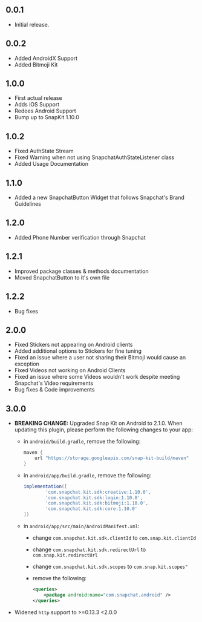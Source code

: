 ## 0.0.1

* Initial release.

## 0.0.2

* Added AndroidX Support
* Added Bitmoji Kit

## 1.0.0

* First actual release
* Adds iOS Support
* Redoes Android Support
* Bump up to SnapKit 1.10.0

## 1.0.2

* Fixed AuthState Stream
* Fixed Warning when not using SnapchatAuthStateListener class
* Added Usage Documentation

## 1.1.0

* Added a new SnapchatButton Widget that follows Snapchat's Brand Guidelines

## 1.2.0

* Added Phone Number verification through Snapchat

## 1.2.1

* Improved package classes & methods documentation
* Moved SnapchatButton to it's own file

## 1.2.2

* Bug fixes

## 2.0.0

* Fixed Stickers not appearing on Android clients
* Added additional options to Stickers for fine tuning
* Fixed an issue where a user not sharing their Bitmoji would cause an exception
* Fixed Videos not working on Android Clients
* Fixed an issue where some Videos wouldn't work despite meeting Snapchat's Video requirements
* Bug fixes & Code improvements

## 3.0.0

* **BREAKING CHANGE:** Upgraded Snap Kit on Android to 2.1.0.
  When updating this plugin, please perform the following changes to your app:
  * in `android/build.gradle`, remove the following:

    ```groovy
    maven {
        url "https://storage.googleapis.com/snap-kit-build/maven"
    }
    ```

  * in `android/app/build.gradle`, remove the following:

    ```groovy
    implementation([
            'com.snapchat.kit.sdk:creative:1.10.0',
            'com.snapchat.kit.sdk:login:1.10.0',
            'com.snapchat.kit.sdk:bitmoji:1.10.0',
            'com.snapchat.kit.sdk:core:1.10.0'
    ])
    ```

  * in `android/app/src/main/AndroidManifest.xml`:
    * change `com.snapchat.kit.sdk.clientId` to `com.snap.kit.clientId`
    * change `com.snapchat.kit.sdk.redirectUrl` to `com.snap.kit.redirectUrl`
    * change `com.snapchat.kit.sdk.scopes` to `com.snap.kit.scopes"`
    * remove the following:

      ```xml
      <queries>
          <package android:name="com.snapchat.android" />
      </queries>
      ```

* Widened `http` support to >=0.13.3 <2.0.0
